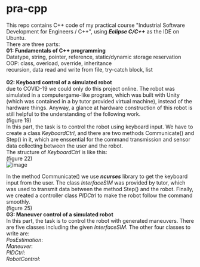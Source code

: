 # pra-cpp
This repo contains C++ code of my practical course "Industrial Software Development for Engineers / C++", using ***Eclipse C/C++*** as the IDE on Ubuntu.<br>
There are three parts:<br>
**01: Fundamentals of C++ programming**<br>
  Datatype, string, pointer, reference, static/dynamic storage reservation <br>
  OOP: class, overload, override, inheritance<br>
  recursion, data read and write from file, try-catch block, list<br>
  <br>
**02: Keyboard control of a simulated robot**<br>
  due to COVID-19 we could only do this project online. The robot was simulated in a computergame-like program, which was built with Unity (which was contained in a by tutor provided virtual machine), instead of the hardware things. Anyway, a glance at hardware construction of this robot is still helpful to the understanding of the following work.<br>
  (figure 19)
  <br>
  In this part, the task is to control the robot using keyboard input. We have to create a class *KeyboardCtrl*, and there are two methods Communicate() and Step() in it, which are enssential for the command transmission and sensor data collecting between the user and the robot.<br>
  The structure of *KeyboardCtrl* is like this:<br>
  (figure 22)<br>
  ![image](https://user-images.githubusercontent.com/83095045/162405406-44c33c7c-c8fd-4f83-9266-2fa610b8b898.png)<br>

In the method Communicate() we use ***ncurses*** library to get the keyboard input from the user. The class *InterfaceSIM* was provided by tutor, which was used to transmit data between the method Step() and the robot. Finally, we created a controller class *PIDCtrl* to make the robot follow the command smoothly.<br>
  (figure 25)
<br>
**03: Maneuver control of a simulated robot**<br>
  In this part, the task is to control the robot with generated maneuvers. There are five classes including the given *InterfaceSIM*. The other four classes to write are:
  <br>*PosEstimation*:
  <br>*Maneuver*:
  <br>*PIDCtrl*:
  <br>*RobotControl*:
  
